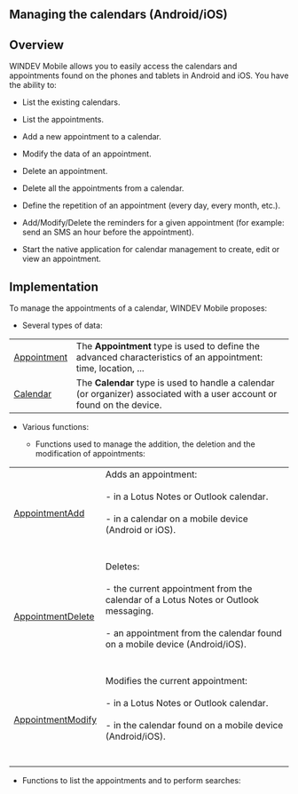 
## Managing the calendars (Android/iOS)
			

<a name="NOTE1"></a>
<a name="NOTE1_1"></a>


## Overview
<a name="overview_ELTTEXTE000117"></a>
WINDEV Mobile allows you to easily access the calendars and appointments found on the phones and tablets in Android and iOS. You have the ability to: 

- List the existing calendars.

- List the appointments.

- Add a new appointment to a calendar.

- Modify the data of an appointment.

- Delete an appointment.

- Delete all the appointments from a calendar.

- Define the repetition of an appointment (every day, every month, etc.).

- Add/Modify/Delete the reminders for a given appointment (for example: send an SMS an hour before the appointment).

- Start the native application for calendar management to create, edit or view an appointment.








<a name="NOTE2"></a>
<a name="NOTE2_1"></a>


## Implementation
<a name="implementation_ELTTEXTE000141"></a>
To manage the appointments of a calendar, WINDEV Mobile proposes: 

- Several types of data: 
	


|   |   |
| --- | --- |
| [Appointment](../WDLang1/1000019244.md) | The **Appointment** type is used to define the advanced characteristics of an appointment: time, location, ... |
| [Calendar](../WDLang3/1000020663.md) | The **Calendar** type is used to handle a calendar (or organizer) associated with a user account or found on the device. |

- Various functions: 

	- Functions used to manage the addition, the deletion and the modification of appointments: 
			


|   |   |
| --- | --- |
| [AppointmentAdd](../WDLang3/1000011001.md) | Adds an appointment: <br><br>		- in a Lotus Notes or Outlook calendar. <br><br>		- in a calendar on a mobile device (Android or iOS). <br><br><br> |
| [AppointmentDelete](../WDLang3/1000011008.md) | Deletes: <br><br>		- the current appointment from the calendar of a Lotus Notes or Outlook messaging. <br><br>		- an appointment from the calendar found on a mobile device (Android/iOS).<br><br><br> |
| [AppointmentModify](../WDLang3/1000011003.md) | Modifies the current appointment: <br><br>		- in a Lotus Notes or Outlook calendar.<br><br>		- in the calendar found on a mobile device (Android/iOS). <br><br><br> |

- Functions to list the appointments and to perform searches: 
			







